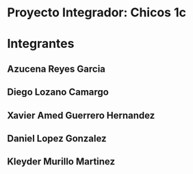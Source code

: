 # Proyecto Integrador: Chicos 1c 

# Integrantes 

## Azucena Reyes Garcia 

## Diego Lozano Camargo

## Xavier Amed Guerrero Hernandez 

## Daniel Lopez Gonzalez 

## Kleyder Murillo Martinez 

